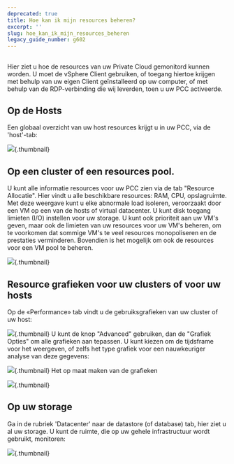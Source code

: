 ```yaml
---
deprecated: true
title: Hoe kan ik mijn resources beheren?
excerpt: ''
slug: hoe_kan_ik_mijn_resources_beheren
legacy_guide_number: g602
---
```



## 
Hier ziet u hoe de resources van uw Private Cloud gemonitord kunnen worden.
U moet de vSphere Client gebruiken, of toegang hiertoe krijgen met behulp van uw eigen Client geïnstalleerd op uw computer, of met behulp van de RDP-verbinding die wij leverden, toen u uw PCC activeerde.


## Op de Hosts
Een globaal overzicht van uw host resources krijgt u in uw PCC, via de 'host'-tab:

![](images/img_98.jpg){.thumbnail}


## Op een cluster of een resources pool.
U kunt alle informatie resources voor uw PCC zien via de tab "Resource Allocatie".
Hier vindt u alle beschikbare resources: RAM, CPU, opslagruimte. Met deze weergave kunt u elke abnormale load isoleren, veroorzaakt door een VM op een van de hosts of virtual datacenter. U kunt disk toegang limieten (I/O) instellen voor uw storage. U kunt ook prioriteit aan uw VM's geven, maar ook de limieten van uw resources voor uw VM's beheren, om te voorkomen dat sommige VM's te veel resources monopoliseren en de prestaties verminderen. Bovendien is het mogelijk om ook de resources voor een VM pool te beheren.

![](images/img_96.jpg){.thumbnail}


## Resource grafieken voor uw clusters of voor uw hosts
Op de «Performance» tab vindt u de gebruiksgrafieken van uw cluster of uw host:

![](images/img_95.jpg){.thumbnail}
U kunt de knop "Advanced" gebruiken, dan de "Grafiek Opties" om alle grafieken aan tepassen.
U kunt kiezen om de tijdsframe voor het weergeven, of zelfs het type grafiek voor een nauwkeuriger analyse van deze gegevens:

![](images/img_100.jpg){.thumbnail}
Het op maat maken van de grafieken

![](images/img_101.jpg){.thumbnail}


## Op uw storage
Ga in de rubriek 'Datacenter' naar de datastore (of database) tab, hier ziet u al uw storage. U kunt de ruimte, die op uw gehele infrastructuur wordt gebruikt, monitoren:

![](images/img_102.jpg){.thumbnail}

